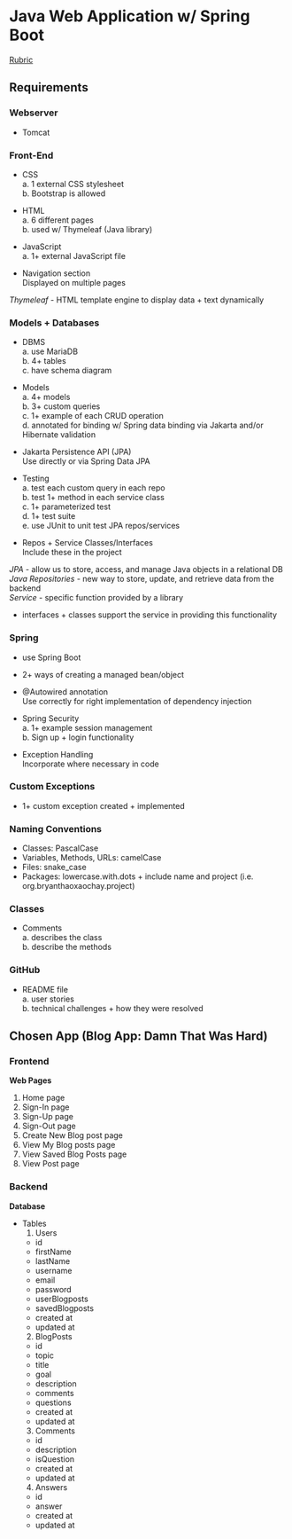 # Java Web Application w/ Spring Boot
[Rubric](https://docs.google.com/document/d/1VFThg7K-m2AI4gybVy5WVooqddb_P7kvQzjCXmYI7SA/edit)

## Requirements
### Webserver
- Tomcat  

### Front-End
- CSS  
a. 1 external CSS stylesheet  
b. Bootstrap is allowed  

- HTML  
a. 6 different pages  
b. used w/ Thymeleaf (Java library)

- JavaScript  
a. 1+ external JavaScript file  

- Navigation section  
Displayed on multiple pages

*Thymeleaf* - HTML template engine to display data + text dynamically

### Models + Databases
- DBMS  
a. use MariaDB  
b. 4+ tables  
c. have schema diagram  

- Models  
a. 4+ models  
b. 3+ custom queries  
c. 1+ example of each CRUD operation  
d. annotated for binding w/ Spring data binding via Jakarta and/or Hibernate validation

- Jakarta Persistence API (JPA)  
Use directly or via Spring Data JPA  

- Testing  
a. test each custom query in each repo  
b. test 1+ method in each service class  
c. 1+ parameterized test  
d. 1+ test suite  
e. use JUnit to unit test JPA repos/services  

- Repos + Service Classes/Interfaces  
Include these in the project  

*JPA* - allow us to store, access, and manage Java objects in a relational DB  
*Java Repositories* - new way to store, update, and retrieve data from the backend  
*Service* - specific function provided by a library
- interfaces + classes support the service in providing this functionality  

### Spring  
- use Spring Boot
- 2+ ways of creating a managed bean/object
- @Autowired annotation  
Use correctly for right implementation of dependency injection  

- Spring Security  
a. 1+ example session management  
b. Sign up + login functionality  

- Exception Handling  
Incorporate where necessary in code  

### Custom Exceptions
- 1+ custom exception created + implemented  

### Naming Conventions
- Classes: PascalCase
- Variables, Methods, URLs: camelCase
- Files: snake_case
- Packages: lowercase.with.dots + include name and project (i.e. org.bryanthaoxaochay.project)  

### Classes
- Comments  
a. describes the class  
b. describe the methods  

### GitHub
- README file  
a. user stories  
b. technical challenges + how they were resolved  

## Chosen App (Blog App: Damn That Was Hard)
### Frontend
**Web Pages**
1. Home page
1. Sign-In page
1. Sign-Up page
1. Sign-Out page
1. Create New Blog post page
1. View My Blog posts page
1. View Saved Blog Posts page
2. View Post page

### Backend
**Database**
- Tables  
  1. Users
    - id
    - firstName
    - lastName  
    - username
    - email
    - password
    - userBlogposts
    - savedBlogposts
    - created at
    - updated at
  2. BlogPosts
    - id
    - topic
    - title
    - goal
    - description
    - comments
    - questions
    - created at
    - updated at
  3. Comments
    - id
    - description
    - isQuestion
    - created at
    - updated at
  4. Answers
    - id
    - answer
    - created at
    - updated at
